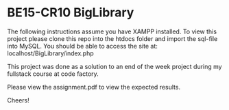 # BE15-CR10 BigLibrary

The following instructions assume you have XAMPP installed. To view this project please clone this repo into the htdocs folder and import the sql-file into MySQL. You should be able to access the site at: localhost/BigLibrary/index.php

This project was done as a solution to an end of the week project during my fullstack course at code factory.

Please view the assignment.pdf to view the expected results.

Cheers!
